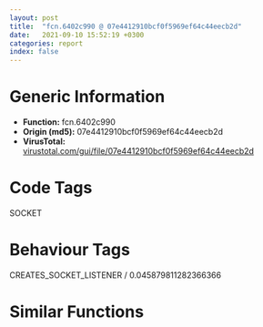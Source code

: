 ```yaml
---
layout: post
title:  "fcn.6402c990 @ 07e4412910bcf0f5969ef64c44eecb2d"
date:   2021-09-10 15:52:19 +0300
categories: report
index: false
---
```


# Generic Information
- **Function:** fcn.6402c990
- **Origin (md5):** 07e4412910bcf0f5969ef64c44eecb2d
- **VirusTotal:** [virustotal.com/gui/file/07e4412910bcf0f5969ef64c44eecb2d][virustotal_ref]

# Code Tags
<span class="tag" id="SOCKET">SOCKET</span>


# Behaviour Tags
<span class="bhv-tag" id="CREATES_SOCKET_LISTENER">CREATES_SOCKET_LISTENER / 0.045879811282366366</span>

# Similar Functions
<script type="text/javascript" src="https://www.gstatic.com/charts/loader.js"></script>
<script type="text/javascript">

    google.charts.load('current', {'packages':['corechart']});
    google.charts.setOnLoadCallback(drawChart);

    function drawChart() {
    var data = new google.visualization.DataTable();
        data.addColumn('number', 'X');
        data.addColumn('number', 'Y');
        data.addColumn({type: 'string', role: 'tooltip', 'p': {'html': true}});
        data.addColumn({'type': 'string', 'role': 'style'});
        
        data.addRows([
    [-33.20070266723633, -36.87421417236328, '<b><a href="/report/fcn.6402c990@07e4412910bcf0f5969ef64c44eecb2d">fcn.6402c990</a><br>@07e4412910bcf0f5969ef64c44eecb2d</b><br>', 'point { fill-color: #e0440e; }'],
[-16.724456787109375, 81.4827880859375, '<b><a href="/report/fcn.6404f410@07e4412910bcf0f5969ef64c44eecb2d">fcn.6404f410</a><br>@07e4412910bcf0f5969ef64c44eecb2d</b><br>', 'null'],
[19.934593200683594, -32.80792236328125, '<b><a href="/report/fcn.6408a540@07e4412910bcf0f5969ef64c44eecb2d">fcn.6408a540</a><br>@07e4412910bcf0f5969ef64c44eecb2d</b><br>', 'null'],
[49.11754608154297, 11.828178405761719, '<b><a href="/report/fcn.64073cf0@07e4412910bcf0f5969ef64c44eecb2d">fcn.64073cf0</a><br>@07e4412910bcf0f5969ef64c44eecb2d</b><br>', 'null'],
[-11.491944313049316, 20.27391815185547, '<b><a href="/report/fcn.0042ca90@3dfcfb1d918b690c00de324bcfcdc082">fcn.0042ca90</a><br>@3dfcfb1d918b690c00de324bcfcdc082</b><br>', 'null'],
[33.1594123840332, 62.646522521972656, '<b><a href="/report/fcn.64089910@07e4412910bcf0f5969ef64c44eecb2d">fcn.64089910</a><br>@07e4412910bcf0f5969ef64c44eecb2d</b><br>', 'null'],
[-70.314697265625, 1.5050901174545288, '<b><a href="/report/fcn.64028910@07e4412910bcf0f5969ef64c44eecb2d">fcn.64028910</a><br>@07e4412910bcf0f5969ef64c44eecb2d</b><br>', 'null'],
[-62.475914001464844, 54.24457931518555, '<b><a href="/report/fcn.64088d10@07e4412910bcf0f5969ef64c44eecb2d">fcn.64088d10</a><br>@07e4412910bcf0f5969ef64c44eecb2d</b><br>', 'null'],

        ]);

    var options = {
        title: 'Similarity Plot',
        legend: 'none',
        colors: ['#dedbd9', '#e6693e', '#ec8f6e', '#f3b49f', '#f6c7b6'],
        tooltip: {isHtml: true, trigger: 'both'},
        explorer: {
        actions: ["dragToZoom", "rightClickToReset"],
        },
        chartArea: {
        width: '80%',
        height: '80%'
        },
        width: '100%',
        height: '100%'
    };

    var chart = new google.visualization.ScatterChart(document.getElementById('chart_div'));

    chart.draw(data, options);
    }
    
</script>


<div id="chart_div" style="width: 100%px; height: 100%;"></div>

# Disassembled Code
{% highlight nasm %}

sub esp, 0x3c
push ebx
mov ebx, dword[esp+0x44]
push ebp
push esi
mov dword[esp+0x1c], ecx
lea ecx, [esp+0x10]
mov eax, dword[ebx+8]
push edi
mov dword[esp+0x34], eax
call dword[sym.imp.Qt5Core.dll_public:_void___thiscall_QByteArray::constructor_void_]
mov ecx, ebx
call fcn.64026840
mov ebp, eax
test ebp, ebp
je 0x6402cad4
mov edx, dword[ebx]
mov ecx, ebx
mov edx, dword[edx+0x14]
call edx
and eax, edx
cmp eax, 0xffffffff
je 0x6402ca3d
mov eax, dword[ebp]
mov ecx, ebp
mov eax, dword[eax+0x40]
call eax
and eax, edx
cmp eax, 0xffffffff
je 0x6402ca3d
mov eax, dword[ebx]
mov ecx, ebx
mov eax, dword[eax+0x14]
call eax
mov esi, dword[ebp]
mov edi, edx
mov ecx, ebp
mov dword[esp+0x2c], eax
mov dword[esp+0x30], edi
mov esi, dword[esi+0x40]
call esi
mov dword[esp+0x24], eax
mov dword[esp+0x28], edx
cmp edx, edi
jg 0x6402ca28
jl 0x6402ca13
cmp eax, dword[esp+0x2c]
jae 0x6402ca28
mov eax, dword[ebx]
lea ecx, [esp+0x24]
push dword[ecx+4]
push dword[ecx]
mov ecx, ebx
call dword[eax+0x18]
jmp 0x6402cad4
mov eax, dword[ebx]
lea ecx, [esp+0x2c]
push dword[ecx+4]
push dword[ecx]
mov ecx, ebx
call dword[eax+0x18]
jmp 0x6402cad4
mov eax, dword[ebx]
mov ecx, ebx
mov eax, dword[eax+0x14]
call eax
and eax, edx
cmp eax, 0xffffffff
jne 0x6402ca73
mov eax, dword[ebp]
mov ecx, ebp
mov eax, dword[eax+0x40]
call eax
and eax, edx
cmp eax, 0xffffffff
je 0x6402ca73
mov eax, dword[ebp]
mov ecx, ebp
mov esi, dword[ebx]
mov eax, dword[eax+0x40]
call eax
push edx
push eax
mov ecx, ebx
call dword[esi+0x18]
jmp 0x6402cad4
mov eax, dword[ebx]
mov ecx, ebx
mov eax, dword[eax+0x14]
call eax
and eax, edx
cmp eax, 0xffffffff
je 0x6402ca94
mov eax, dword[ebp]
mov ecx, ebp
mov eax, dword[eax+0x40]
call eax
and eax, edx
cmp eax, 0xffffffff
je 0x6402cad4
mov eax, dword[ebx]
mov ecx, ebx
mov eax, dword[eax+0x14]
call eax
and eax, edx
cmp eax, 0xffffffff
jne 0x6402cad4
mov eax, dword[ebp]
mov ecx, ebp
mov eax, dword[eax+0x40]
call eax
and eax, edx
cmp eax, 0xffffffff
jne 0x6402cad4
push str.QHttpNetworkConnectionPrivate:_Neither_content_length_nor_upload_device_size_were_given
push 0
push 0
push 0
lea ecx, [esp+0x48]
call dword[sym.imp.Qt5Core.dll_public:_void___thiscall_QMessageLogger::constructor_char_const___int__char_const__]
push eax
call dword[sym.imp.Qt5Core.dll_public:_void___cdecl_QMessageLogger::fatal_char_const__const]
add esp, 8
mov ecx, dword[esp+0x20]
add ecx, 0x70
call sym
mov ebp, dword[sym.imp.Qt5Core.dll_public:_void___thiscall_QByteArray::constructor_char_const___int_]
lea ecx, [esp+0x50]
push 0xffffffffffffffff
cmp eax, 4
jne 0x6402cb65
push str.proxy_connection
call ebp
mov esi, dword[ebx]
lea ecx, [esp+0x18]
call dword[sym.imp.Qt5Core.dll_public:_void___thiscall_QByteArray::constructor_void_]
push eax
lea eax, [esp+0x54]
mov ecx, ebx
push eax
lea eax, [esp+0x24]
push eax
call dword[esi+0x20]
push eax
lea ecx, [esp+0x18]
call dword[sym.imp.Qt5Core.dll_public:_class_QByteArray____thiscall_QByteArray::operator_class_QByteArray__]
lea ecx, [esp+0x1c]
call dword[sym.imp.Qt5Core.dll_public:_void___thiscall_QByteArray::destructor_void_]
lea ecx, [esp+0x18]
call dword[sym.imp.Qt5Core.dll_public:_void___thiscall_QByteArray::destructor_void_]
lea ecx, [esp+0x50]
call dword[sym.imp.Qt5Core.dll_public:_void___thiscall_QByteArray::destructor_void_]
lea ecx, [esp+0x14]
call dword[sym.imp.Qt5Core.dll_public:_bool___thiscall_QByteArray::isEmpty_void_const]
test al, al
je 0x6402cbfe
push 0xffffffffffffffff
push str.Keep_Alive
lea ecx, [esp+0x24]
call ebp
push 0xffffffffffffffff
push str.Proxy_Connection
jmp 0x6402cbd3
push str.connection
call ebp
mov esi, dword[ebx]
lea ecx, [esp+0x18]
call dword[sym.imp.Qt5Core.dll_public:_void___thiscall_QByteArray::constructor_void_]
push eax
lea eax, [esp+0x54]
mov ecx, ebx
push eax
lea eax, [esp+0x24]
push eax
call dword[esi+0x20]
push eax
lea ecx, [esp+0x18]
call dword[sym.imp.Qt5Core.dll_public:_class_QByteArray____thiscall_QByteArray::operator_class_QByteArray__]
lea ecx, [esp+0x1c]
call dword[sym.imp.Qt5Core.dll_public:_void___thiscall_QByteArray::destructor_void_]
lea ecx, [esp+0x18]
call dword[sym.imp.Qt5Core.dll_public:_void___thiscall_QByteArray::destructor_void_]
lea ecx, [esp+0x50]
call dword[sym.imp.Qt5Core.dll_public:_void___thiscall_QByteArray::destructor_void_]
lea ecx, [esp+0x14]
call dword[sym.imp.Qt5Core.dll_public:_bool___thiscall_QByteArray::isEmpty_void_const]
test al, al
je 0x6402cbfe
push 0xffffffffffffffff
push str.Keep_Alive
lea ecx, [esp+0x24]
call ebp
push 0xffffffffffffffff
push str.Connection
lea ecx, [esp+0x58]
call ebp
mov eax, dword[ebx]
lea ecx, [esp+0x1c]
push ecx
lea ecx, [esp+0x54]
push ecx
mov ecx, ebx
call dword[eax+0x24]
lea ecx, [esp+0x50]
call dword[sym.imp.Qt5Core.dll_public:_void___thiscall_QByteArray::destructor_void_]
lea ecx, [esp+0x1c]
call dword[sym.imp.Qt5Core.dll_public:_void___thiscall_QByteArray::destructor_void_]
push 0xffffffffffffffff
push str.accept-encoding
lea ecx, [esp+0x58]
call ebp
mov esi, dword[ebx]
lea ecx, [esp+0x18]
call dword[sym.imp.Qt5Core.dll_public:_void___thiscall_QByteArray::constructor_void_]
push eax
lea eax, [esp+0x54]
mov ecx, ebx
push eax
lea eax, [esp+0x24]
push eax
call dword[esi+0x20]
push eax
lea ecx, [esp+0x18]
call dword[sym.imp.Qt5Core.dll_public:_class_QByteArray____thiscall_QByteArray::operator_class_QByteArray__]
lea ecx, [esp+0x1c]
call dword[sym.imp.Qt5Core.dll_public:_void___thiscall_QByteArray::destructor_void_]
lea ecx, [esp+0x18]
call dword[sym.imp.Qt5Core.dll_public:_void___thiscall_QByteArray::destructor_void_]
lea ecx, [esp+0x50]
call dword[sym.imp.Qt5Core.dll_public:_void___thiscall_QByteArray::destructor_void_]
lea ecx, [esp+0x14]
call dword[sym.imp.Qt5Core.dll_public:_bool___thiscall_QByteArray::isEmpty_void_const]
test al, al
je 0x6402ccb8
push 0xffffffffffffffff
push str.gzip__deflate
lea ecx, [esp+0x24]
call ebp
push 0xffffffffffffffff
push str.Accept_Encoding
lea ecx, [esp+0x58]
call ebp
mov eax, dword[ebx]
lea ecx, [esp+0x1c]
push ecx
lea ecx, [esp+0x54]
push ecx
mov ecx, ebx
call dword[eax+0x24]
lea ecx, [esp+0x50]
call dword[sym.imp.Qt5Core.dll_public:_void___thiscall_QByteArray::destructor_void_]
lea ecx, [esp+0x1c]
call dword[sym.imp.Qt5Core.dll_public:_void___thiscall_QByteArray::destructor_void_]
mov eax, dword[ebx+4]
test eax, eax
je 0x6402ccb1
cmp dword[eax], 1
je 0x6402ccb1
lea ecx, [ebx+4]
call fcn.64025ef0
mov eax, dword[ebx+4]
mov byte[eax+0x1c], 1
push 0xffffffffffffffff
push str.accept-language
lea ecx, [esp+0x58]
call ebp
mov esi, dword[ebx]
lea ecx, [esp+0x18]
call dword[sym.imp.Qt5Core.dll_public:_void___thiscall_QByteArray::constructor_void_]
push eax
lea eax, [esp+0x54]
mov ecx, ebx
push eax
lea eax, [esp+0x24]
push eax
call dword[esi+0x20]
push eax
lea ecx, [esp+0x18]
call dword[sym.imp.Qt5Core.dll_public:_class_QByteArray____thiscall_QByteArray::operator_class_QByteArray__]
lea ecx, [esp+0x1c]
call dword[sym.imp.Qt5Core.dll_public:_void___thiscall_QByteArray::destructor_void_]
lea ecx, [esp+0x18]
call dword[sym.imp.Qt5Core.dll_public:_void___thiscall_QByteArray::destructor_void_]
lea ecx, [esp+0x50]
call dword[sym.imp.Qt5Core.dll_public:_void___thiscall_QByteArray::destructor_void_]
lea ecx, [esp+0x14]
call dword[sym.imp.Qt5Core.dll_public:_bool___thiscall_QByteArray::isEmpty_void_const]
mov edi, dword[sym.imp.Qt5Core.dll_public:_class_QByteArray___thiscall_QString::toLatin1_void_]
test al, al
je 0x6402ceae
lea eax, [esp+0x50]
push 0x2d
push eax
call dword[sym.imp.Qt5Core.dll_public:_static_class_QChar___cdecl_QChar::fromLatin1_char_]
mov esi, eax
lea eax, [esp+0x18]
push 0x5f
push eax
call dword[sym.imp.Qt5Core.dll_public:_static_class_QChar___cdecl_QChar::fromLatin1_char_]
movzx ecx, word[esi]
add esp, 0x10
movzx eax, word[eax]
push 1
push ecx
push eax
lea eax, [esp+0x30]
push eax
lea eax, [esp+0x3c]
push eax
call dword[sym.imp.Qt5Core.dll_public:_static_class_QLocale___cdecl_QLocale::system_void_]
add esp, 4
mov ecx, eax
call dword[sym.imp.Qt5Core.dll_public:_class_QString___thiscall_QLocale::name_void_]
mov ecx, eax
call dword[sym.imp.Qt5Core.dll_public:_class_QString____thiscall_QString::replace_class_QChar__class_QChar__enum_Qt::CaseSensitivity_]
push eax
lea ecx, [esp+0x20]
call dword[sym.imp.Qt5Core.dll_public:_void___thiscall_QString::constructor_class_QString_const__]
lea ecx, [esp+0x24]
call dword[sym.imp.Qt5Core.dll_public:_void___thiscall_QString::destructor_void_]
lea ecx, [esp+0x2c]
call dword[sym.imp.Qt5Core.dll_public:_void___thiscall_QLocale::destructor_void_]
lea ecx, [esp+0x18]
call dword[sym.imp.Qt5Core.dll_public:_void___thiscall_QString::constructor_void_]
push 0x6414673c
push 1
lea ecx, [esp+0x24]
call dword[sym.imp.Qt5Core.dll_public:_bool___thiscall_QString::operator_class_QLatin1String_const]
test al, al
je 0x6402cdd5
push 0xffffffffffffffff
lea eax, [esp+0x54]
push str.en_
push eax
call dword[sym.imp.Qt5Core.dll_public:_static_class_QString___cdecl_QString::fromLatin1_char_const___int_]
add esp, 0xc
lea ecx, [esp+0x18]
push eax
call dword[sym.imp.Qt5Core.dll_public:_class_QString____thiscall_QString::operator_class_QString__]
lea ecx, [esp+0x50]
jmp 0x6402ce5b
push 1
push 0x641468fc
push 3
lea ecx, [esp+0x28]
call dword[sym.imp.Qt5Core.dll_public:_bool___thiscall_QString::startsWith_class_QLatin1String__enum_Qt::CaseSensitivity_const]
mov byte[esp+0x50], 0x20
push ecx
mov ecx, esp
push dword[esp+0x54]
test al, al
je 0x6402ce13
call dword[sym.imp.Qt5Core.dll_public:_void___thiscall_QChar::constructor_struct_QLatin1Char_]
push 0
lea eax, [esp+0x24]
push eax
lea eax, [esp+0x5c]
push eax
push 0xffffffffffffffff
push str._1_
jmp 0x6402ce2c
call dword[sym.imp.Qt5Core.dll_public:_void___thiscall_QChar::constructor_struct_QLatin1Char_]
push 0
lea eax, [esp+0x24]
push eax
lea eax, [esp+0x5c]
push eax
push 0xffffffffffffffff
push str._1_en_
lea eax, [esp+0x44]
push eax
call dword[sym.imp.Qt5Core.dll_public:_static_class_QString___cdecl_QString::fromLatin1_char_const___int_]
add esp, 0xc
mov ecx, eax
call dword[sym.imp.Qt5Core.dll_public:_class_QString___thiscall_QString::arg_class_QString_const___int__class_QChar_]
push eax
lea ecx, [esp+0x1c]
call dword[sym.imp.Qt5Core.dll_public:_class_QString____thiscall_QString::operator_class_QString__]
lea ecx, [esp+0x50]
call dword[sym.imp.Qt5Core.dll_public:_void___thiscall_QString::destructor_void_]
lea ecx, [esp+0x2c]
call dword[sym.imp.Qt5Core.dll_public:_void___thiscall_QString::destructor_void_]
push 0xffffffffffffffff
push str.Accept_Language
lea ecx, [esp+0x58]
call ebp
mov esi, dword[ebx]
lea eax, [esp+0x2c]
push eax
lea ecx, [esp+0x1c]
call edi
push eax
lea eax, [esp+0x54]
mov ecx, ebx
push eax
call dword[esi+0x24]
lea ecx, [esp+0x2c]
call dword[sym.imp.Qt5Core.dll_public:_void___thiscall_QByteArray::destructor_void_]
lea ecx, [esp+0x50]
call dword[sym.imp.Qt5Core.dll_public:_void___thiscall_QByteArray::destructor_void_]
lea ecx, [esp+0x18]
call dword[sym.imp.Qt5Core.dll_public:_void___thiscall_QString::destructor_void_]
lea ecx, [esp+0x1c]
call dword[sym.imp.Qt5Core.dll_public:_void___thiscall_QString::destructor_void_]
push 0xffffffffffffffff
push str.user_agent
lea ecx, [esp+0x58]
call ebp
mov esi, dword[ebx]
lea ecx, [esp+0x24]
call dword[sym.imp.Qt5Core.dll_public:_void___thiscall_QByteArray::constructor_void_]
push eax
lea eax, [esp+0x54]
mov ecx, ebx
push eax
lea eax, [esp+0x34]
push eax
call dword[esi+0x20]
push eax
lea ecx, [esp+0x18]
call dword[sym.imp.Qt5Core.dll_public:_class_QByteArray____thiscall_QByteArray::operator_class_QByteArray__]
lea ecx, [esp+0x2c]
call dword[sym.imp.Qt5Core.dll_public:_void___thiscall_QByteArray::destructor_void_]
lea ecx, [esp+0x24]
call dword[sym.imp.Qt5Core.dll_public:_void___thiscall_QByteArray::destructor_void_]
lea ecx, [esp+0x50]
call dword[sym.imp.Qt5Core.dll_public:_void___thiscall_QByteArray::destructor_void_]
lea ecx, [esp+0x14]
call dword[sym.imp.Qt5Core.dll_public:_bool___thiscall_QByteArray::isEmpty_void_const]
test al, al
je 0x6402cf4d
push 0xffffffffffffffff
push str.Mozilla_5.0
lea ecx, [esp+0x24]
call ebp
push 0xffffffffffffffff
push str.User_Agent
lea ecx, [esp+0x58]
call ebp
mov eax, dword[ebx]
lea ecx, [esp+0x1c]
push ecx
lea ecx, [esp+0x54]
push ecx
mov ecx, ebx
call dword[eax+0x24]
lea ecx, [esp+0x50]
call dword[sym.imp.Qt5Core.dll_public:_void___thiscall_QByteArray::destructor_void_]
lea ecx, [esp+0x1c]
call dword[sym.imp.Qt5Core.dll_public:_void___thiscall_QByteArray::destructor_void_]
push 0xffffffffffffffff
push str.host
lea ecx, [esp+0x58]
call ebp
mov esi, dword[ebx]
lea ecx, [esp+0x24]
call dword[sym.imp.Qt5Core.dll_public:_void___thiscall_QByteArray::constructor_void_]
push eax
lea eax, [esp+0x54]
mov ecx, ebx
push eax
lea eax, [esp+0x34]
push eax
call dword[esi+0x20]
push eax
lea ecx, [esp+0x18]
call dword[sym.imp.Qt5Core.dll_public:_class_QByteArray____thiscall_QByteArray::operator_class_QByteArray__]
lea ecx, [esp+0x2c]
call dword[sym.imp.Qt5Core.dll_public:_void___thiscall_QByteArray::destructor_void_]
lea ecx, [esp+0x24]
call dword[sym.imp.Qt5Core.dll_public:_void___thiscall_QByteArray::destructor_void_]
lea ecx, [esp+0x50]
call dword[sym.imp.Qt5Core.dll_public:_void___thiscall_QByteArray::destructor_void_]
lea ecx, [esp+0x14]
call dword[sym.imp.Qt5Core.dll_public:_bool___thiscall_QByteArray::isEmpty_void_const]
test al, al
je 0x6402d13c
lea ecx, [esp+0x18]
call sym
lea ecx, [esp+0x10]
call dword[sym.imp.Qt5Core.dll_public:_void___thiscall_QByteArray::constructor_void_]
mov esi, dword[esp+0x20]
lea ecx, [esp+0x18]
add esi, 0x48
push esi
call sym
test al, al
je 0x6402d084
lea ecx, [esp+0x18]
call sym
mov ecx, esi
cmp eax, 1
jne 0x6402d07b
lea eax, [esp+0x50]
mov byte[esp+0x50], 0x5b
mov dword[esp+0x24], eax
lea eax, [esp+0x2c]
push eax
call edi
mov ecx, eax
mov dword[esp+0x28], eax
call dword[sym.imp.Qt5Core.dll_public:_int___thiscall_QByteArray::size_void_const]
push 0
lea ecx, [esp+0x20]
lea edi, [eax+2]
push edi
call dword[sym.imp.Qt5Core.dll_public:_void___thiscall_QByteArray::constructor_int__enum_Qt::Initialization_]
lea ecx, [esp+0x1c]
call dword[sym.imp.Qt5Core.dll_public:_char_const____thiscall_QByteArray::constData_void_const]
mov esi, eax
lea eax, [esp+0x20]
push eax
lea eax, [esp+0x28]
mov dword[esp+0x24], esi
push eax
call fcn.64029a70
mov eax, dword[esp+0x28]
add esp, 8
mov byte[eax], 0x5d
inc eax
sub eax, esi
cmp edi, eax
je 0x6402d05c
push eax
lea ecx, [esp+0x20]
call dword[sym.imp.Qt5Core.dll_public:_void___thiscall_QByteArray::resize_int_]
lea eax, [esp+0x1c]
push eax
lea ecx, [esp+0x14]
call dword[sym.imp.Qt5Core.dll_public:_class_QByteArray____thiscall_QByteArray::operator_class_QByteArray__]
lea ecx, [esp+0x1c]
call dword[sym.imp.Qt5Core.dll_public:_void___thiscall_QByteArray::destructor_void_]
lea ecx, [esp+0x2c]
jmp 0x6402d0a2
lea eax, [esp+0x50]
push eax
call edi
jmp 0x6402d093
lea eax, [esp+0x50]
push esi
push eax
call dword[sym.imp.Qt5Core.dll_public:_static_class_QByteArray___cdecl_QUrl::toAce_class_QString_const__]
add esp, 8
push eax
lea ecx, [esp+0x14]
call dword[sym.imp.Qt5Core.dll_public:_class_QByteArray____thiscall_QByteArray::operator_class_QByteArray__]
lea ecx, [esp+0x50]
call dword[sym.imp.Qt5Core.dll_public:_void___thiscall_QByteArray::destructor_void_]
mov eax, dword[ebx]
lea ecx, [esp+0x50]
push 0xffffffffffffffff
push ecx
mov ecx, ebx
call dword[eax+4]
mov ecx, eax
call dword[sym.imp.Qt5Core.dll_public:_int___thiscall_QUrl::port_int_const]
lea ecx, [esp+0x50]
mov esi, eax
call dword[sym.imp.Qt5Core.dll_public:_void___thiscall_QUrl::destructor_void_]
cmp esi, 0xffffffff
je 0x6402d101
push 0x3a
lea ecx, [esp+0x14]
call dword[sym.imp.Qt5Core.dll_public:_class_QByteArray____thiscall_QByteArray::operator_char_]
push 0xa
lea eax, [esp+0x54]
push esi
push eax
call dword[sym.imp.Qt5Core.dll_public:_static_class_QByteArray___cdecl_QByteArray::number_int__int_]
add esp, 0xc
lea ecx, [esp+0x10]
push eax
call dword[0x64144294]
lea ecx, [esp+0x50]
call dword[sym.imp.Qt5Core.dll_public:_void___thiscall_QByteArray::destructor_void_]
push 0xffffffffffffffff
push str.Host
lea ecx, [esp+0x58]
call ebp
mov eax, dword[ebx]
lea ecx, [esp+0x10]
push ecx
lea ecx, [esp+0x54]
push ecx
mov ecx, ebx
call dword[eax+0x24]
lea ecx, [esp+0x50]
call dword[sym.imp.Qt5Core.dll_public:_void___thiscall_QByteArray::destructor_void_]
lea ecx, [esp+0x10]
call dword[sym.imp.Qt5Core.dll_public:_void___thiscall_QByteArray::destructor_void_]
lea ecx, [esp+0x18]
call sym
mov eax, dword[esp+0x34]
lea ecx, [esp+0x14]
mov eax, dword[eax+4]
mov byte[eax+0xf4], 1
call dword[sym.imp.Qt5Core.dll_public:_void___thiscall_QByteArray::destructor_void_]
pop edi
pop esi
pop ebp
pop ebx
add esp, 0x3c
ret 4

{% endhighlight %}

[virustotal_ref]: https://www.virustotal.com/gui/file/07e4412910bcf0f5969ef64c44eecb2d